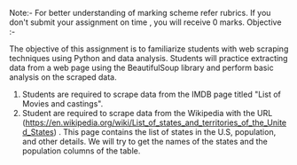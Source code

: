 Note:-
For better understanding of marking scheme refer rubrics.
If you don't submit your assignment on time , you will receive 0 marks.
Objective :- 

The objective of this  assignment is to familiarize students with web scraping techniques using Python and data analysis. Students will practice extracting data from a web page using the BeautifulSoup library and perform basic analysis on the scraped data.

1. Students are required to scrape data from the IMDB page titled "List of Movies and castings".
2. Student are required to scrape data from the  Wikipedia with the URL (https://en.wikipedia.org/wiki/List_of_states_and_territories_of_the_United_States) . This page contains the list of states in the U.S, population, and other details. We will try to get the names of the states and the population columns of the table.

